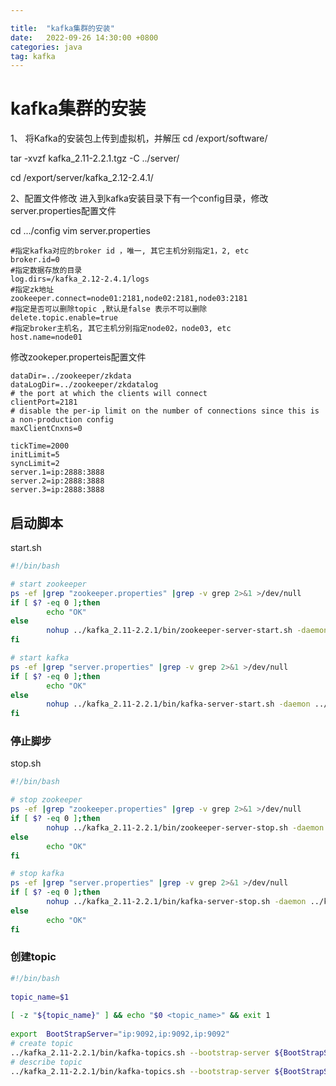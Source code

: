 ```yaml
---

title:  "kafka集群的安装"
date:   2022-09-26 14:30:00 +0800
categories: java
tag: kafka
---
```


# kafka集群的安装

1、 将Kafka的安装包上传到虚拟机，并解压
cd /export/software/

tar -xvzf kafka_2.11-2.2.1.tgz -C ../server/

cd /export/server/kafka_2.12-2.4.1/


2、配置文件修改
进入到kafka安装目录下有一个config目录，修改server.properties配置文件

cd  .../config
vim server.properties

```properties
#指定kafka对应的broker id ，唯一, 其它主机分别指定1，2, etc
broker.id=0
#指定数据存放的目录
log.dirs=/kafka_2.12-2.4.1/logs
#指定zk地址
zookeeper.connect=node01:2181,node02:2181,node03:2181
#指定是否可以删除topic ,默认是false 表示不可以删除
delete.topic.enable=true
#指定broker主机名, 其它主机分别指定node02，node03, etc
host.name=node01
```

修改zookeper.properteis配置文件

```properties
dataDir=../zookeeper/zkdata 
dataLogDir=../zookeeper/zkdatalog 
# the port at which the clients will connect 
clientPort=2181 
# disable the per-ip limit on the number of connections since this is a non-production config 
maxClientCnxns=0 
 
tickTime=2000 
initLimit=5 
syncLimit=2 
server.1=ip:2888:3888 
server.2=ip:2888:3888 
server.3=ip:2888:3888 
```



## 启动脚本
start.sh

```bash
#!/bin/bash

# start zookeeper
ps -ef |grep "zookeeper.properties" |grep -v grep 2>&1 >/dev/null
if [ $? -eq 0 ];then
        echo "OK"
else
        nohup ../kafka_2.11-2.2.1/bin/zookeeper-server-start.sh -daemon ../kafka_2.11-2.2.1/config/zookeeper.properties
fi

# start kafka
ps -ef |grep "server.properties" |grep -v grep 2>&1 >/dev/null
if [ $? -eq 0 ];then
        echo "OK"
else
        nohup ../kafka_2.11-2.2.1/bin/kafka-server-start.sh -daemon ../kafka_2.11-2.2.1/config/server.properties
fi
```

### 停止脚步
stop.sh
```bash
#!/bin/bash

# stop zookeeper
ps -ef |grep "zookeeper.properties" |grep -v grep 2>&1 >/dev/null
if [ $? -eq 0 ];then
        nohup ../kafka_2.11-2.2.1/bin/zookeeper-server-stop.sh -daemon ../kafka_2.11-2.2.1/config/zookeeper.properties
else
        echo "OK"
fi

# stop kafka
ps -ef |grep "server.properties" |grep -v grep 2>&1 >/dev/null
if [ $? -eq 0 ];then
        nohup ../kafka_2.11-2.2.1/bin/kafka-server-stop.sh -daemon ../kafka_2.11-2.2.1/config/server.properties
else
        echo "OK"
fi
```

### 创建topic

```bash
#!/bin/bash 
 
topic_name=$1 
 
[ -z "${topic_name}" ] && echo "$0 <topic_name>" && exit 1 
 
export  BootStrapServer="ip:9092,ip:9092,ip:9092" 
# create topic 
../kafka_2.11-2.2.1/bin/kafka-topics.sh --bootstrap-server ${BootStrapServer} --create  --replication-factor 2 --partitions 2 --topic ${topic_name} 
# describe topic 
../kafka_2.11-2.2.1/bin/kafka-topics.sh --bootstrap-server ${BootStrapServer}  --describe --topic ${topic_name} 
```